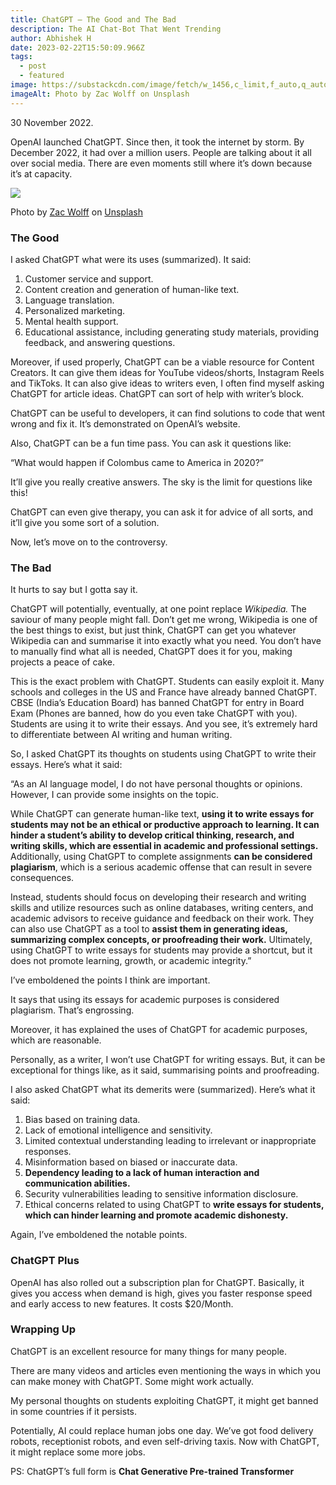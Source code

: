 ```yaml
---
title: ChatGPT — The Good and The Bad
description: The AI Chat-Bot That Went Trending
author: Abhishek H
date: 2023-02-22T15:50:09.966Z
tags:
  - post
  - featured
image: https://substackcdn.com/image/fetch/w_1456,c_limit,f_auto,q_auto:good,fl_progressive:steep/https%3A%2F%2Fsubstack-post-media.s3.amazonaws.com%2Fpublic%2Fimages%2F328b64b6-2d56-441b-a578-ada43705f6b7_800x533.jpeg
imageAlt: Photo by Zac Wolff on Unsplash
---
```

<!--StartFragment-->

30 November 2022.

OpenAI launched ChatGPT. Since then, it took the internet by storm. By December 2022, it had over a million users. People are talking about it all over social media. There are even moments still where it’s down because it’s at capacity.

[![](https://substackcdn.com/image/fetch/w_1456,c_limit,f_auto,q_auto:good,fl_progressive:steep/https%3A%2F%2Fsubstack-post-media.s3.amazonaws.com%2Fpublic%2Fimages%2F328b64b6-2d56-441b-a578-ada43705f6b7_800x533.jpeg)](https://substackcdn.com/image/fetch/f_auto,q_auto:good,fl_progressive:steep/https%3A%2F%2Fsubstack-post-media.s3.amazonaws.com%2Fpublic%2Fimages%2F328b64b6-2d56-441b-a578-ada43705f6b7_800x533.jpeg)

Photo by [Zac Wolff](https://unsplash.com/@zacwolff?utm_source=medium&utm_medium=referral) on [Unsplash](https://unsplash.com/?utm_source=medium&utm_medium=referral)

### The Good

I asked ChatGPT what were its uses (summarized). It said:

1. Customer service and support.
2. Content creation and generation of human-like text.
3. Language translation.
4. Personalized marketing.
5. Mental health support.
6. Educational assistance, including generating study materials, providing feedback, and answering questions.

Moreover, if used properly, ChatGPT can be a viable resource for Content Creators. It can give them ideas for YouTube videos/shorts, Instagram Reels and TikToks. It can also give ideas to writers even, I often find myself asking ChatGPT for article ideas. ChatGPT can sort of help with writer’s block.

ChatGPT can be useful to developers, it can find solutions to code that went wrong and fix it. It’s demonstrated on OpenAI’s website.

Also, ChatGPT can be a fun time pass. You can ask it questions like:

“What would happen if Colombus came to America in 2020?”

It’ll give you really creative answers. The sky is the limit for questions like this!

ChatGPT can even give therapy, you can ask it for advice of all sorts, and it’ll give you some sort of a solution.

Now, let’s move on to the controversy.

### The Bad

It hurts to say but I gotta say it.

ChatGPT will potentially, eventually, at one point replace *Wikipedia.* The saviour of many people might fall. Don’t get me wrong, Wikipedia is one of the best things to exist, but just think, ChatGPT can get you whatever Wikipedia can and summarise it into exactly what you need. You don’t have to manually find what all is needed, ChatGPT does it for you, making projects a peace of cake.

This is the exact problem with ChatGPT. Students can easily exploit it. Many schools and colleges in the US and France have already banned ChatGPT. CBSE (India’s Education Board) has banned ChatGPT for entry in Board Exam (Phones are banned, how do you even take ChatGPT with you). Students are using it to write their essays. And you see, it’s extremely hard to differentiate between AI writing and human writing.

So, I asked ChatGPT its thoughts on students using ChatGPT to write their essays. Here’s what it said:

“As an AI language model, I do not have personal thoughts or opinions. However, I can provide some insights on the topic.

While ChatGPT can generate human-like text, **using it to write essays for students may not be an ethical or productive approach to learning. It can hinder a student’s ability to develop critical thinking, research, and writing skills, which are essential in academic and professional settings.** Additionally, using ChatGPT to complete assignments **can be considered plagiarism**, which is a serious academic offense that can result in severe consequences.

Instead, students should focus on developing their research and writing skills and utilize resources such as online databases, writing centers, and academic advisors to receive guidance and feedback on their work. They can also use ChatGPT as a tool to **assist them in generating ideas, summarizing complex concepts, or proofreading their work.** Ultimately, using ChatGPT to write essays for students may provide a shortcut, but it does not promote learning, growth, or academic integrity.”

I’ve emboldened the points I think are important.

It says that using its essays for academic purposes is considered plagiarism. That’s engrossing.

Moreover, it has explained the uses of ChatGPT for academic purposes, which are reasonable.

Personally, as a writer, I won’t use ChatGPT for writing essays. But, it can be exceptional for things like, as it said, summarising points and proofreading.

I also asked ChatGPT what its demerits were (summarized). Here’s what it said:

1. Bias based on training data.
2. Lack of emotional intelligence and sensitivity.
3. Limited contextual understanding leading to irrelevant or inappropriate responses.
4. Misinformation based on biased or inaccurate data.
5. **Dependency leading to a lack of human interaction and communication abilities.**
6. Security vulnerabilities leading to sensitive information disclosure.
7. Ethical concerns related to using ChatGPT to **write essays for students, which can hinder learning and promote academic dishonesty.**

Again, I’ve emboldened the notable points.

### ChatGPT Plus

OpenAI has also rolled out a subscription plan for ChatGPT. Basically, it gives you access when demand is high, gives you faster response speed and early access to new features. It costs $20/Month.

### Wrapping Up

ChatGPT is an excellent resource for many things for many people.

There are many videos and articles even mentioning the ways in which you can make money with ChatGPT. Some might work actually.

My personal thoughts on students exploiting ChatGPT, it might get banned in some countries if it persists.

Potentially, AI could replace human jobs one day. We’ve got food delivery robots, receptionist robots, and even self-driving taxis. Now with ChatGPT, it might replace some more jobs.

PS: ChatGPT’s full form is **Chat Generative Pre-trained Transformer**

<!--EndFragment-->